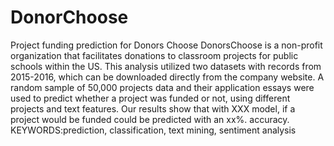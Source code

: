 # DonorChoose
Project funding prediction for Donors Choose
DonorsChoose is a non-profit organization that facilitates donations
to classroom projects for public schools within the US. This analysis
utilized two datasets with records from 2015-2016, which can be
downloaded directly from the company website. A random sample
of 50,000 projects data and their application essays were used to
predict whether a project was funded or not, using different projects
and text features. Our results show that with XXX model, if a project
would be funded could be predicted with an xx%. accuracy.
KEYWORDS:prediction, classification, text mining, sentiment analysis
